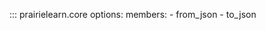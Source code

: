 <!-- markdownlint-disable MD041 -->
<!-- prettier-ignore -->
::: prairielearn.core
    options:
        members:
            - from_json
            - to_json
